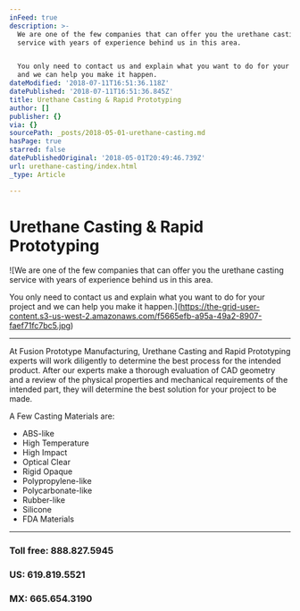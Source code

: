 ```yaml
---
inFeed: true
description: >-
  We are one of the few companies that can offer you the urethane casting
  service with years of experience behind us in this area.


  You only need to contact us and explain what you want to do for your project
  and we can help you make it happen.
dateModified: '2018-07-11T16:51:36.118Z'
datePublished: '2018-07-11T16:51:36.845Z'
title: Urethane Casting & Rapid Prototyping
author: []
publisher: {}
via: {}
sourcePath: _posts/2018-05-01-urethane-casting.md
hasPage: true
starred: false
datePublishedOriginal: '2018-05-01T20:49:46.739Z'
url: urethane-casting/index.html
_type: Article

---
```

# **Urethane Casting & Rapid Prototyping**
![We are one of the few companies that can offer you the urethane casting service with years of experience behind us in this area.

You only need to contact us and explain what you want to do for your project and we can help you make it happen.](https://the-grid-user-content.s3-us-west-2.amazonaws.com/f5665efb-a95a-49a2-8907-faef71fc7bc5.jpg)

---

At Fusion Prototype Manufacturing, Urethane Casting and Rapid Prototyping experts will work diligently to determine the best process for the intended product. After our experts make a thorough evaluation of CAD geometry and a review of the physical properties and mechanical requirements of the intended part, they will determine the best solution for your project to be made.

A Few Casting Materials are:

* ABS-like
* High Temperature
* High Impact
* Optical Clear
* Rigid Opaque
* Polypropylene-like
* Polycarbonate-like
* Rubber-like
* Silicone
* FDA Materials

---

### Toll free: 888.827.5945

### US: 619.819.5521

### MX: 665.654.3190